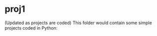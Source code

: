 # proj1
(Updated as projects are coded)
This folder would contain some simple projects coded in Python:
